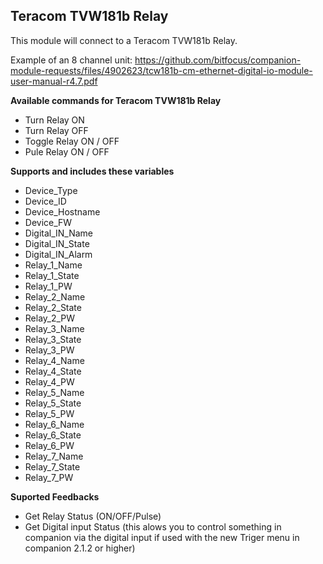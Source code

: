## Teracom TVW181b Relay

This module will connect to a Teracom TVW181b Relay.

Example of an 8 channel unit:
https://github.com/bitfocus/companion-module-requests/files/4902623/tcw181b-cm-ethernet-digital-io-module-user-manual-r4.7.pdf

**Available commands for Teracom TVW181b Relay**

- Turn Relay ON
- Turn Relay OFF
- Toggle Relay ON / OFF
- Pule Relay ON / OFF

**Supports and includes these variables**

- Device_Type
- Device_ID
- Device_Hostname
- Device_FW
- Digital_IN_Name
- Digital_IN_State
- Digital_IN_Alarm
- Relay_1_Name
- Relay_1_State
- Relay_1_PW
- Relay_2_Name
- Relay_2_State
- Relay_2_PW
- Relay_3_Name
- Relay_3_State
- Relay_3_PW
- Relay_4_Name
- Relay_4_State
- Relay_4_PW
- Relay_5_Name
- Relay_5_State
- Relay_5_PW
- Relay_6_Name
- Relay_6_State
- Relay_6_PW
- Relay_7_Name
- Relay_7_State
- Relay_7_PW

**Suported Feedbacks**

- Get Relay Status (ON/OFF/Pulse)
- Get Digital input Status
  (this alows you to control something in companion via the digital input if used with the new Triger menu in companion 2.1.2 or higher)
